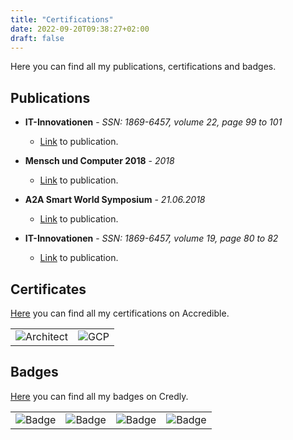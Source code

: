 ```yaml
---
title: "Certifications"
date: 2022-09-20T09:38:27+02:00
draft: false
---
```



Here you can find all my publications, certifications and badges.

## Publications
* **IT-Innovationen** - *SSN: 1869-6457, volume 22, page 99 to 101*
    - [Link](https://www.hs-esslingen.de/fileadmin/media/Fakultaeten/it/SERVICE/IT-Innovationen/IT-Innovationen_Band22_WS1819.pdf) to publication.

* **Mensch und Computer 2018** - *2018* 
    - [Link](https://dl.gi.de/handle/20.500.12116/16776) to publication.

* **A2A Smart World Symposium** - *21.06.2018*
    - [Link](https://www.akka-digital.com/unternehmen/termine-und-messen/a2a-2018.html) to publication.

* **IT-Innovationen** - *SSN: 1869-6457, volume 19, page 80 to 82*
    - [Link](https://www.hs-esslingen.de/fileadmin/media/Fakultaeten/it/SERVICE/IT-Innovationen/IT-Innovationen_Band19_SS17.pdf) to publication.

## Certificates
[Here](https://www.credential.net/profile/larshelmuthprobst/wallet) you can find all my certifications on Accredible.

|   |   |
|:-:|:-:|
| ![Architect](/images/certificates/architect.png) | ![GCP](/images/certificates/gcp.png) |


## Badges
[Here](https://www.youracclaim.com/users/lars-helmuth-probst/badges) you can find all my badges on Credly.

|   |   |   |   |
|:-:|:-:|:-:|:-:|
| ![Badge](/images/badges/automotive-silver.png) | ![Badge](/images/badges/security.png) | ![Badge](/images/badges/teacher.png) | ![Badge](/images/badges/speaker.png)